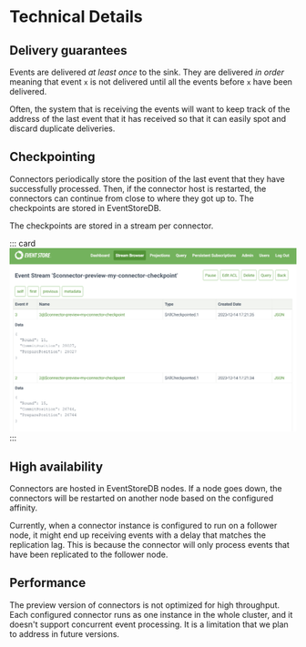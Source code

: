 # Technical Details

## Delivery guarantees

Events are delivered *at least once* to the sink. They are delivered *in order* meaning that event `x` is not delivered until all the events before `x` have been delivered.

Often, the system that is receiving the events will want to keep track of the address of the last event that it has received so that it can easily spot and discard duplicate deliveries. 

## Checkpointing

Connectors periodically store the position of the last event that they have successfully processed. Then, if the connector host is restarted, the connectors can continue from close to where they got up to. The checkpoints are stored in EventStoreDB.

The checkpoints are stored in a stream per connector.

::: card
![Connector Checkpoint](./images/connector-checkpoint-stream.png)
:::

## High availability

Connectors are hosted in EventStoreDB nodes. If a node goes down, the connectors will be restarted on another node based on the configured affinity.

Currently, when a connector instance is configured to run on a follower node, it might end up receiving events with a delay that matches the replication lag. This is because the connector will only process events that have been replicated to the follower node.

## Performance

The preview version of connectors is not optimized for high throughput. Each configured connector runs as one instance in the whole cluster, and it doesn't support concurrent event processing. It is a limitation that we plan to address in future versions.